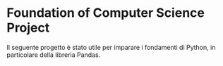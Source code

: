 # Foundation of Computer Science Project

Il seguente progetto è stato utile per imparare i fondamenti di Python, in particolare della libreria Pandas. 

